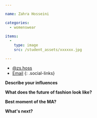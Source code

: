 ```yaml
---

name: Zahra Hosseini

categories:
  - womenswear

items:
  -
    type: image
    src: /student_assets/xxxxxx.jpg

---
```


* [@zs.hoss](https://www.instagram.com/zs.hoss/)
* [Email](mailto:zahra.hosseini@network.rca.ac.uk.rca.ac.uk)
{: .social-links}

**Describe your influences**

**What does the future of fashion look like?**

**Best moment of the MA?**

**What's next?**
